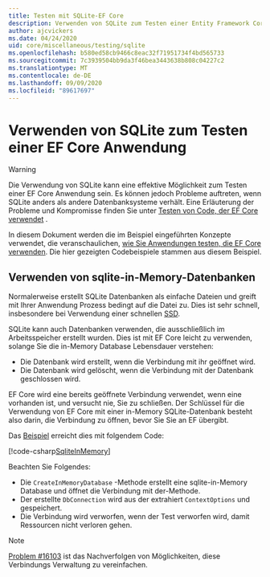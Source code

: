 ```yaml
---
title: Testen mit SQLite-EF Core
description: Verwenden von SQLite zum Testen einer Entity Framework Core Anwendung
author: ajcvickers
ms.date: 04/24/2020
uid: core/miscellaneous/testing/sqlite
ms.openlocfilehash: b580ed58cb9466c8eac32f71951734f4bd565733
ms.sourcegitcommit: 7c3939504bb9da3f46bea3443638b808c04227c2
ms.translationtype: MT
ms.contentlocale: de-DE
ms.lasthandoff: 09/09/2020
ms.locfileid: "89617697"
---
```

# <a name="using-sqlite-to-test-an-ef-core-application"></a>Verwenden von SQLite zum Testen einer EF Core Anwendung

> [!WARNING]
> Die Verwendung von SQLite kann eine effektive Möglichkeit zum Testen einer EF Core Anwendung sein.
> Es können jedoch Probleme auftreten, wenn SQLite anders als andere Datenbanksysteme verhält. Eine Erläuterung der Probleme und Kompromisse finden Sie unter [Testen von Code, der EF Core verwendet](xref:core/miscellaneous/testing/index) .  

In diesem Dokument werden die im Beispiel eingeführten Konzepte verwendet, die veranschaulichen, [wie Sie Anwendungen testen, die EF Core verwenden](xref:core/miscellaneous/testing/testing-sample).
Die hier gezeigten Codebeispiele stammen aus diesem Beispiel.

## <a name="using-sqlite-in-memory-databases"></a>Verwenden von sqlite-in-Memory-Datenbanken

Normalerweise erstellt SQLite Datenbanken als einfache Dateien und greift mit Ihrer Anwendung Prozess bedingt auf die Datei zu.
Dies ist sehr schnell, insbesondere bei Verwendung einer schnellen [SSD](https://en.wikipedia.org/wiki/Solid-state_drive). 

SQLite kann auch Datenbanken verwenden, die ausschließlich im Arbeitsspeicher erstellt wurden.
Dies ist mit EF Core leicht zu verwenden, solange Sie die in-Memory Database Lebensdauer verstehen:
* Die Datenbank wird erstellt, wenn die Verbindung mit ihr geöffnet wird.
* Die Datenbank wird gelöscht, wenn die Verbindung mit der Datenbank geschlossen wird.

EF Core wird eine bereits geöffnete Verbindung verwendet, wenn eine vorhanden ist, und versucht nie, Sie zu schließen.
Der Schlüssel für die Verwendung von EF Core mit einer in-Memory SQLite-Datenbank besteht also darin, die Verbindung zu öffnen, bevor Sie Sie an EF übergibt.  

Das [Beispiel](xref:core/miscellaneous/testing/testing-sample) erreicht dies mit folgendem Code:

[!code-csharp[SqliteInMemory](../../../../samples/core/Miscellaneous/Testing/ItemsWebApi/Tests/SqliteInMemoryItemsControllerTest.cs?name=SqliteInMemory)]

Beachten Sie Folgendes:
* Die `CreateInMemoryDatabase` -Methode erstellt eine sqlite-in-Memory Database und öffnet die Verbindung mit der-Methode.
* Der erstellte `DbConnection` wird aus der extrahiert `ContextOptions` und gespeichert.
* Die Verbindung wird verworfen, wenn der Test verworfen wird, damit Ressourcen nicht verloren gehen. 

> [!NOTE]
> [Problem #16103](https://github.com/dotnet/efcore/issues/16103) ist das Nachverfolgen von Möglichkeiten, diese Verbindungs Verwaltung zu vereinfachen. 
